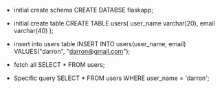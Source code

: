 - initial create schema
CREATE DATABSE flaskapp;

- initial create table
CREATE TABLE users(
    user_name varchar(20),
    email varchar(40)
);

- insert into users table
INSERT INTO users(user_name, email) VALUES("darron", "darron@gmail.com");

- fetch all
SELECT * FROM users;

- Specific query
SELECT * FROM users WHERE user_name = 'darron';